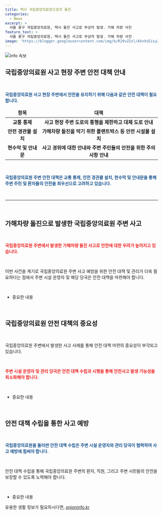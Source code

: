 ```yaml
---
title: 택시 국립중앙의료원으로의 돌진
categories:
  - News
excerpt: >
  서울 중구 국립중앙의료원, 택시 돌진 사고로 부상자 발생. 가해 차량 사진
feature_text: >
  서울 중구 국립중앙의료원, 택시 돌진 사고로 부상자 발생. 가해 차량 사진
image: 'https://blogger.googleusercontent.com/img/b/R29vZ2xl/AVvXsEixyZcFfHzMRdzZMjFBmAUKJYCLCGyLL1o632UiGVXcaFdKo_bkvkuCioo0uUKlGfBVcT3P84aROyZIXSBEx3Aw5nCQ3pTgDom1WDC4m8eifvWiAmWEEVb4x6G_l8C0QH225ldMjyaFvpxGEBGNO37VmDTDMHGhJPq73UglMfDca1-0aw/s1600/blogspot.png'
---
```


<p><img src="https://blogger.googleusercontent.com/img/b/R29vZ2xl/AVvXsEixyZcFfHzMRdzZMjFBmAUKJYCLCGyLL1o632UiGVXcaFdKo_bkvkuCioo0uUKlGfBVcT3P84aROyZIXSBEx3Aw5nCQ3pTgDom1WDC4m8eifvWiAmWEEVb4x6G_l8C0QH225ldMjyaFvpxGEBGNO37VmDTDMHGhJPq73UglMfDca1-0aw/s1600/blogspot.png" alt="info 속보" /></p>

<h2 data-ke-size="size26">국립중앙의료원 사고 현장 주변 안전 대책 안내</h2>

<p data-ke-size="size16">&nbsp;</p>

<p data-ke-size="size16"><b><span style="color: #1a5490;">국립중앙의료원 사고 현장 주변에서 안전을 유지하기 위해 다음과 같은 안전 대책이 필요합니다.</span></b></p>

<table>
<thead>
<tr>
<td style="text-align: center; height: 17px;"><b>항목</b></td>
<td style="text-align: center; height: 17px;"><b>대책</b></td>
</tr>
</thead>
<tbody>
<tr>
<td style="text-align: center; height: 17px;"><b>교통 통제</b></td>
<td style="text-align: center; height: 17px;"><b>사고 현장 주변 도로의 통행을 제한하고 대체 도로 안내</b></td>
</tr>
<tr>
<td style="text-align: center; height: 17px;"><b>안전 경관물 설치</b></td>
<td style="text-align: center; height: 17px;"><b>가해차량 돌진을 막기 위한 플랜트박스 등 안전 시설물 설치</b></td>
</tr>
<tr>
<td style="text-align: center; height: 17px;"><b>현수막 및 안내문</b></td>
<td style="text-align: center; height: 17px;"><b>사고 경위에 대한 안내와 주변 주민들의 안전을 위한 주의사항 안내</b></td>
</tr>
</tbody>
</table>

<p data-ke-size="size16">&nbsp;</p>

<p data-ke-size="size16"><b><span style="color: #1a5490;">국립중앙의료원 주변 안전 대책은 교통 통제, 안전 경관물 설치, 현수막 및 안내문을 통해 주변 주민 및 환자들의 안전을 최우선으로 고려하고 있습니다.</span></b></p>

<p data-ke-size="size16">&nbsp;</p>

<hr>

<p data-ke-size="size16">&nbsp;</p>

<h2 data-ke-size="size26">가해차량 돌진으로 발생한 국립중앙의료원 주변 사고</h2>

<p data-ke-size="size16">&nbsp;</p>

<p data-ke-size="size16"><span style="color: #ee2323;"><b>국립중앙의료원 주변에서 발생한 가해차량 돌진 사고로 안전에 대한 우려가 높아지고 있습니다.</b></span></p>

<p data-ke-size="size16">&nbsp;</p>

<p data-ke-size="size16">이번 사건을 계기로 국립중앙의료원 주변 사고 예방을 위한 안전 대책 및 관리가 더욱 필요하다는 점에서 주변 시설 운영자 및 해당 당국은 안전 대책을 마련해야 합니다.</p>

<p data-ke-size="size16">&nbsp;</p>

<ul>
<li>중요한 내용</li>
</ul>

<p data-ke-size="size16">&nbsp;</p>

<h2 data-ke-size="size26">국립중앙의료원 안전 대책의 중요성</h2>

<p data-ke-size="size16">&nbsp;</p>

<p data-ke-size="size16">국립중앙의료원 주변에서 발생한 사고 사례를 통해 안전 대책 마련의 중요성이 부각되고 있습니다.</p>

<p data-ke-size="size16">&nbsp;</p>

<p data-ke-size="size16"><span style="color: #ee2323;"><b>주변 시설 운영자 및 관리 당국은 안전 대책 수립과 시행을 통해 안전사고 발생 가능성을 최소화해야 합니다.</b></span></p>

<p data-ke-size="size16">&nbsp;</p>

<ul>
<li>중요한 내용</li>
</ul>

<p data-ke-size="size16">&nbsp;</p>

<h2 data-ke-size="size26">안전 대책 수립을 통한 사고 예방</h2>

<p data-ke-size="size16">&nbsp;</p>

<p data-ke-size="size16"><b><span style="color: #1a5490;">국립중앙의료원을 둘러싼 안전 대책 수립은 주변 시설 운영자와 관리 당국이 협력하여 사고 예방에 힘써야 합니다.</span></b></p>

<p data-ke-size="size16">&nbsp;</p>

<p data-ke-size="size16">안전 대책 수립을 통해 국립중앙의료원 주변의 환자, 직원, 그리고 주변 시민들의 안전을 보장할 수 있도록 노력해야 합니다.</p>

<p data-ke-size="size16">&nbsp;</p>

<ul>
<li>중요한 내용</li>
</ul>
유용한 생활 정보가 필요하시다면, <a href="https://onioninfo.kr" rel="dofollow">onioninfo.kr</a>


